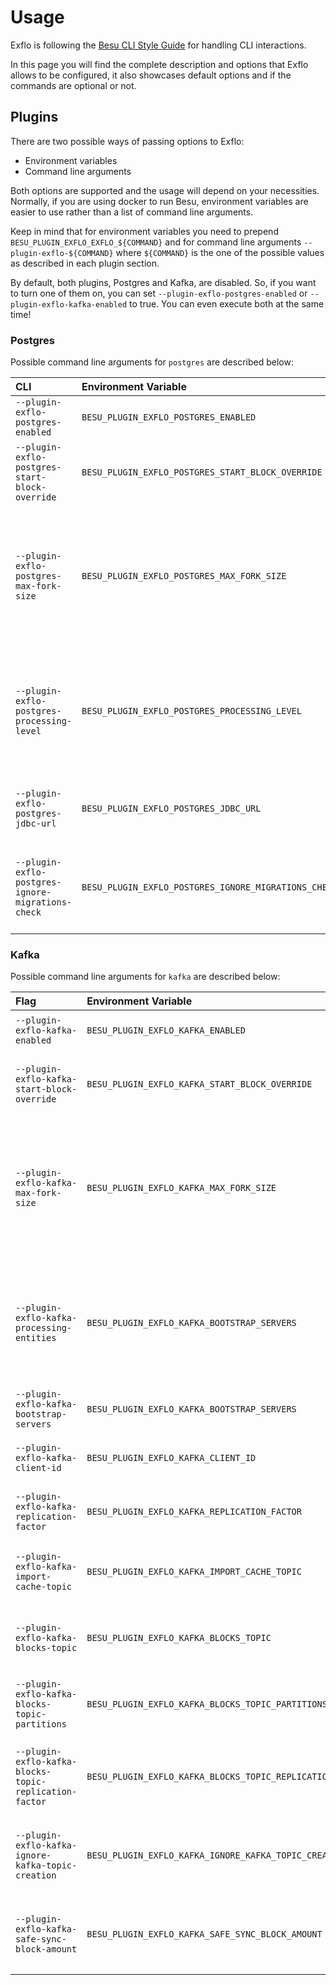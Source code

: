 # Usage

Exflo is following the [Besu CLI Style Guide](https://wiki.hyperledger.org/display/BESU/Besu+CLI+Style+Guide) for handling CLI interactions.

In this page you will find the complete description and options that Exflo allows to be configured, it also showcases default options and
if the commands are optional or not.

## Plugins

There are two possible ways of passing options to Exflo:

- Environment variables
- Command line arguments

Both options are supported and the usage will depend on your necessities. Normally, if you are using docker to run Besu, environment
variables are easier to use rather than a list of command line arguments.

Keep in mind that for environment variables you need to prepend `BESU_PLUGIN_EXFLO_EXFLO_${COMMAND}` and for command line arguments `--plugin-exflo-${COMMAND}`
where `${COMMAND}` is the one of the possible values as described in each plugin section.

By default, both plugins, Postgres and Kafka, are disabled. So, if you want to turn one of them on, you can set `--plugin-exflo-postgres-enabled`
or `--plugin-exflo-kafka-enabled` to true. You can even execute both at the same time!

### Postgres

Possible command line arguments for `postgres` are described below:

| CLI                                               | Environment Variable                                 | Description                                                                                           | Default                                                                 | Optional |
| :------------------------------------------------ | :--------------------------------------------------- | :---------------------------------------------------------------------------------------------------- | :---------------------------------------------------------------------- | :------- |
| `--plugin-exflo-postgres-enabled`                 | `BESU_PLUGIN_EXFLO_POSTGRES_ENABLED`                 | Enables the postgres Exflo plugin                                                                     | false                                                                   | Yes      |
| `--plugin-exflo-postgres-start-block-override`    | `BESU_PLUGIN_EXFLO_POSTGRES_START_BLOCK_OVERRIDE`    | Block number from which to start publishing                                                           | Genesis block or from latest published block                            | Yes      |
| `--plugin-exflo-postgres-max-fork-size`           | `BESU_PLUGIN_EXFLO_POSTGRES_MAX_FORK_SIZE`           | Max no. of blocks that a fork can be comprised of. Used for resetting chain tracker's tail on restart | 192                                                                     | Yes      |
| `--plugin-exflo-postgres-processing-level`        | `BESU_PLUGIN_EXFLO_POSTGRES_PROCESSING_LEVEL`        | Comma separated list of entities to include on import / ingest. Default is a predefined list          | HEADER, BODY, RECEIPTS, TRACES                                          | Yes      |
| `--plugin-exflo-postgres-jdbc-url`                | `BESU_PLUGIN_EXFLO_POSTGRES_JDBC_URL`                | JDBC connection url for postgres database                                                             | jdbc:postgresql://localhost/exflo_dev?user=exflo_dev&password=exflo_dev | Yes      |
| `--plugin-exflo-postgres-ignore-migrations-check` | `BESU_PLUGIN_EXFLO_POSTGRES_IGNORE_MIGRATIONS_CHECK` | Enables or disables checking migrations on the selected DB                                            | false                                                                   | Yes      |

### Kafka

Possible command line arguments for `kafka` are described below:

| Flag                                                   | Environment Variable                                      | Description                                                                                           | Default                                      | Optional |
| :----------------------------------------------------- | :-------------------------------------------------------- | :---------------------------------------------------------------------------------------------------- | :------------------------------------------- | :------- |
| `--plugin-exflo-kafka-enabled`                         | `BESU_PLUGIN_EXFLO_KAFKA_ENABLED`                         | Enables the kafka exflo plugin                                                                        | false                                        | Yes      |
| `--plugin-exflo-kafka-start-block-override`            | `BESU_PLUGIN_EXFLO_KAFKA_START_BLOCK_OVERRIDE`            | Block number from which to start publishing                                                           | Genesis block or from latest published block | Yes      |
| `--plugin-exflo-kafka-max-fork-size`                   | `BESU_PLUGIN_EXFLO_KAFKA_MAX_FORK_SIZE`                   | Max no. of blocks that a fork can be comprised of. Used for resetting chain tracker's tail on restart | 192                                          | Yes      |
| `--plugin-exflo-kafka-processing-entities`             | `BESU_PLUGIN_EXFLO_KAFKA_BOOTSTRAP_SERVERS`               | Comma separated list of entities to include on import / ingest. Default is a predefined list          | HEADER, BODY, RECEIPTS, TRACES               | Yes      |
| `--plugin-exflo-kafka-bootstrap-servers`               | `BESU_PLUGIN_EXFLO_KAFKA_BOOTSTRAP_SERVERS`               | Kafka cluster to publish into                                                                         | localhost:9092                               | Yes      |
| `--plugin-exflo-kafka-client-id`                       | `BESU_PLUGIN_EXFLO_KAFKA_CLIENT_ID`                       | Client id to use with Kafka Publisher                                                                 | exflo                                        | Yes      |
| `--plugin-exflo-kafka-replication-factor`              | `BESU_PLUGIN_EXFLO_KAFKA_REPLICATION_FACTOR`              | Replication factor to use for topics                                                                  | 1                                            | Yes      |
| `--plugin-exflo-kafka-import-cache-topic`              | `BESU_PLUGIN_EXFLO_KAFKA_IMPORT_CACHE_TOPIC`              | Topic to use for import progress tracking                                                             | \_exflo-import-cache                         | Yes      |
| `--plugin-exflo-kafka-blocks-topic`                    | `BESU_PLUGIN_EXFLO_KAFKA_BLOCKS_TOPIC`                    | Topic to use for chain tracker state store                                                            | blocks                                       | Yes      |
| `--plugin-exflo-kafka-blocks-topic-partitions`         | `BESU_PLUGIN_EXFLO_KAFKA_BLOCKS_TOPIC_PARTITIONS`         | Num of partitions related to blocks topic                                                             | 1                                            | Yes      |
| `--plugin-exflo-kafka-blocks-topic-replication-factor` | `BESU_PLUGIN_EXFLO_KAFKA_BLOCKS_TOPIC_REPLICATION_FACTOR` | Num of replication factor related to blocks topic                                                     | 1                                            | Yes      |
| `--plugin-exflo-kafka-ignore-kafka-topic-creation`     | `BESU_PLUGIN_EXFLO_KAFKA_IGNORE_KAFKA_TOPIC_CREATION`     | Enables or disables the creation of the required Kafka topic                                          | false                                        | Yes      |
| `--plugin-exflo-kafka-safe-sync-block-amount`          | `BESU_PLUGIN_EXFLO_KAFKA_SAFE_SYNC_BLOCK_AMOUNT`          | Number of blocks to check during the initial safe sync check                                          | 256                                          | Yes      |
